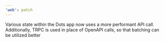 ```yaml
---
'web': patch
---
```


Various state within the Dots app now uses a more performant API call. Additionally, TRPC is used in place of OpenAPI calls, so that batching can be utilized better
